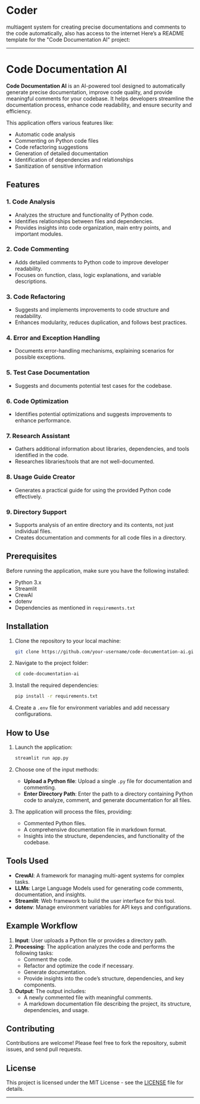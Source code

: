 # Coder
multiagent system for creating precise documentations and comments to the code automatically, also has access to the internet
Here’s a README template for the "Code Documentation AI" project:

---

# Code Documentation AI

**Code Documentation AI** is an AI-powered tool designed to automatically generate precise documentation, improve code quality, and provide meaningful comments for your codebase. It helps developers streamline the documentation process, enhance code readability, and ensure security and efficiency. 

This application offers various features like:

- Automatic code analysis
- Commenting on Python code files
- Code refactoring suggestions
- Generation of detailed documentation
- Identification of dependencies and relationships
- Sanitization of sensitive information

## Features

### 1. **Code Analysis**
   - Analyzes the structure and functionality of Python code.
   - Identifies relationships between files and dependencies.
   - Provides insights into code organization, main entry points, and important modules.

### 2. **Code Commenting**
   - Adds detailed comments to Python code to improve developer readability.
   - Focuses on function, class, logic explanations, and variable descriptions.

### 3. **Code Refactoring**
   - Suggests and implements improvements to code structure and readability.
   - Enhances modularity, reduces duplication, and follows best practices.

### 4. **Error and Exception Handling**
   - Documents error-handling mechanisms, explaining scenarios for possible exceptions.

### 5. **Test Case Documentation**
   - Suggests and documents potential test cases for the codebase.

### 6. **Code Optimization**
   - Identifies potential optimizations and suggests improvements to enhance performance.

### 7. **Research Assistant**
   - Gathers additional information about libraries, dependencies, and tools identified in the code.
   - Researches libraries/tools that are not well-documented.

### 8. **Usage Guide Creator**
   - Generates a practical guide for using the provided Python code effectively.

### 9. **Directory Support**
   - Supports analysis of an entire directory and its contents, not just individual files.
   - Creates documentation and comments for all code files in a directory.

## Prerequisites

Before running the application, make sure you have the following installed:

- Python 3.x
- Streamlit
- CrewAI
- dotenv
- Dependencies as mentioned in `requirements.txt`

## Installation

1. Clone the repository to your local machine:

   ```bash
   git clone https://github.com/your-username/code-documentation-ai.git
   ```

2. Navigate to the project folder:

   ```bash
   cd code-documentation-ai
   ```

3. Install the required dependencies:

   ```bash
   pip install -r requirements.txt
   ```

4. Create a `.env` file for environment variables and add necessary configurations.

## How to Use

1. Launch the application:

   ```bash
   streamlit run app.py
   ```

2. Choose one of the input methods:
   - **Upload a Python file**: Upload a single `.py` file for documentation and commenting.
   - **Enter Directory Path**: Enter the path to a directory containing Python code to analyze, comment, and generate documentation for all files.

3. The application will process the files, providing:
   - Commented Python files.
   - A comprehensive documentation file in markdown format.
   - Insights into the structure, dependencies, and functionality of the codebase.

## Tools Used

- **CrewAI**: A framework for managing multi-agent systems for complex tasks.
- **LLMs**: Large Language Models used for generating code comments, documentation, and insights.
- **Streamlit**: Web framework to build the user interface for this tool.
- **dotenv**: Manage environment variables for API keys and configurations.

## Example Workflow

1. **Input**: User uploads a Python file or provides a directory path.
2. **Processing**: The application analyzes the code and performs the following tasks:
   - Comment the code.
   - Refactor and optimize the code if necessary.
   - Generate documentation.
   - Provide insights into the code’s structure, dependencies, and key components.
3. **Output**: The output includes:
   - A newly commented file with meaningful comments.
   - A markdown documentation file describing the project, its structure, dependencies, and usage.

## Contributing

Contributions are welcome! Please feel free to fork the repository, submit issues, and send pull requests.

## License

This project is licensed under the MIT License - see the [LICENSE](LICENSE) file for details.

---
